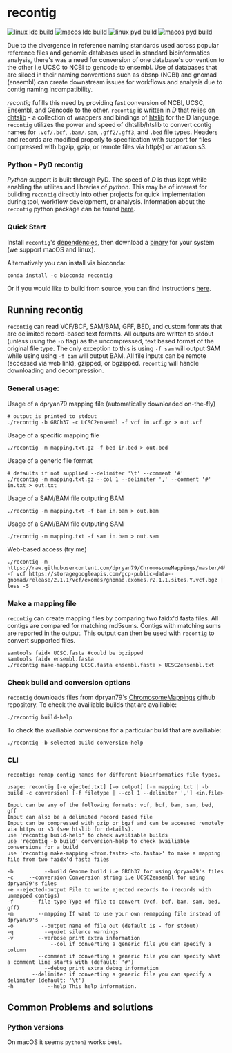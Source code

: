 recontig
========

[![linux ldc build](https://github.com/blachlylab/recontig/actions/workflows/dbuild-linux.yml/badge.svg)](https://github.com/blachlylab/recontig/actions/workflows/dbuild-linux.yml)
[![macos ldc build](https://github.com/blachlylab/recontig/actions/workflows/dbuild-macos.yml/badge.svg)](https://github.com/blachlylab/recontig/actions/workflows/dbuild-macos.yml)
[![linux pyd build](https://github.com/blachlylab/recontig/actions/workflows/pybuild-linux.yml/badge.svg)](https://github.com/blachlylab/recontig/actions/workflows/pybuild-linux.yml)
[![macos pyd build](https://github.com/blachlylab/recontig/actions/workflows/pybuild-macos.yml/badge.svg)](https://github.com/blachlylab/recontig/actions/workflows/pybuild-macos.yml)

Due to the divergence in reference naming standards used across popular reference files and genomic databases used in standard bioinformatics analysis, there's was a need for conversion of one database's convention to the other i.e UCSC to NCBI to gencode to ensembl. Use of databases that are siloed in their naming conventions such as dbsnp (NCBI) and gnomad (ensembl) can create downstream issues for workflows and analysis due to contig naming incompatibility. 

*recontig* fufills this need by providing fast conversion of NCBI, UCSC, Ensembl, and Gencode to the other. `recontig` is written in *D* that relies on [dhtslib](https://github.com/blachlylab/dhtslib) - a collection of wrappers and bindings of [htslib](https://github.com/samtools/htslib) for the D language. `recontig` utilizes the power and speed of dhtslib/htslib to convert contig names for `.vcf/.bcf`, `.bam/.sam`, `.gff2/.gff3`, and `.bed` file types. Headers and records are modified properly to specification with support for files compressed with bgzip, gzip, or remote files via http(s) or amazon s3.

### Python - PyD recontig

*Python* support is built through PyD. The speed of *D* is thus kept while enabling the utilites and libraries of *python*. This may be of interest for building `recontig` directly into other projects for quick implementation during tool, workflow development, or analysis. Information about the `recontig` python package can be found [here](INSTALL.md#building-the-recontig-python-package).

### Quick Start
Install `recontig`'s [dependencies](INSTALL.md#dependencies), then download a [binary]() for your system (we support macOS and linux).

Alternatively you can install via bioconda:
```
conda install -c bioconda recontig
```

Or if you would like to build from source, you can find instructions [here](INSTALL.md#building-recontig-from-source).


## Running recontig
`recontig` can read VCF/BCF, SAM/BAM, GFF, BED, and custom formats that are delimited record-based text formats. All outputs are written to stdout (unless using the `-o` flag) as the uncompressed, text based format of the original file type. The only exception to this is using `-f sam` will output SAM while using using `-f bam` will output BAM. All file inputs can be remote (accessed via web link), gzipped, or bgzipped. `recontig` will handle downloading and decompression.  
### General usage:
Usage of a dpryan79 mapping file (automatically downloaded on-the-fly)
```
# output is printed to stdout 
./recontig -b GRCh37 -c UCSC2ensembl -f vcf in.vcf.gz > out.vcf
```
Usage of a specific mapping file
```
./recontig -m mapping.txt.gz -f bed in.bed > out.bed
```
Usage of a generic file format
```
# defaults if not supplied --delimiter '\t' --comment '#'
./recontig -m mapping.txt.gz --col 1 --delimiter ',' --comment '#' in.txt > out.txt
```

Usage of a SAM/BAM file outputing BAM
```
./recontig -m mapping.txt -f bam in.bam > out.bam
```

Usage of a SAM/BAM file outputing SAM
```
./recontig -m mapping.txt -f sam in.bam > out.sam
```

Web-based access (try me)
```
./recontig -m https://raw.githubusercontent.com/dpryan79/ChromosomeMappings/master/GRCh37_ensembl2UCSC.txt -f vcf https://storagegoogleapis.com/gcp-public-data--gnomad/release/2.1.1/vcf/exomes/gnomad.exomes.r2.1.1.sites.Y.vcf.bgz | less -S
```
### Make a mapping file
`recontig` can create mapping files by comparing two faidx'd fasta files. All contigs are compared for matching md5sums. Contigs with matching sums are reported in the output. This output can then be used with `recontig` to convert supported files.
```
samtools faidx UCSC.fasta #could be bgzipped
samtools faidx ensembl.fasta
./recontig make-mapping UCSC.fasta ensembl.fasta > UCSC2ensembl.txt
```

### Check build and conversion options
`recontig` downloads files from dpryan79's [ChromosomeMappings](https://github.com/dpryan79/ChromosomeMappings) github repository.
To check the availiable builds that are availiable:
```
./recontig build-help
```
To check the availiable conversions for a particular build that are availiable:
```
./recontig -b selected-build conversion-help
```

### CLI
```
recontig: remap contig names for different bioinformatics file types.

usage: recontig [-e ejected.txt] [-o output] [-m mapping.txt | -b build -c conversion] [-f filetype | --col 1 --delimiter ','] <in.file>

Input can be any of the following formats: vcf, bcf, bam, sam, bed, gff
Input can also be a delimited record based file
Input can be compressed with gzip or bgzf and can be accessed remotely via https or s3 (see htslib for details).
use 'recontig build-help' to check availiable builds
use 'recontig -b build' conversion-help to check availiable conversions for a build
use 'recontig make-mapping <from.fasta> <to.fasta>' to make a mapping file from two faidx'd fasta files

-b          --build Genome build i.e GRCh37 for using dpryan79's files
-c     --conversion Conversion string i.e UCSC2ensembl for using dpryan79's files
-e --ejected-output File to write ejected records to (records with unmapped contigs)
-f      --file-type Type of file to convert (vcf, bcf, bam, sam, bed, gff)
-m        --mapping If want to use your own remapping file instead of dpryan79's
-o         --output name of file out (default is - for stdout)
-q          --quiet silence warnings
-v        --verbose print extra information
              --col if converting a generic file you can specify a column
          --comment if converting a generic file you can specify what a comment line starts with (default: '#')
            --debug print extra debug information
        --delimiter if converting a generic file you can specify a delimiter (default: '\t')
-h           --help This help information.
```


## Common Problems and solutions
### Python versions
On macOS it seems `python3` works best. 
